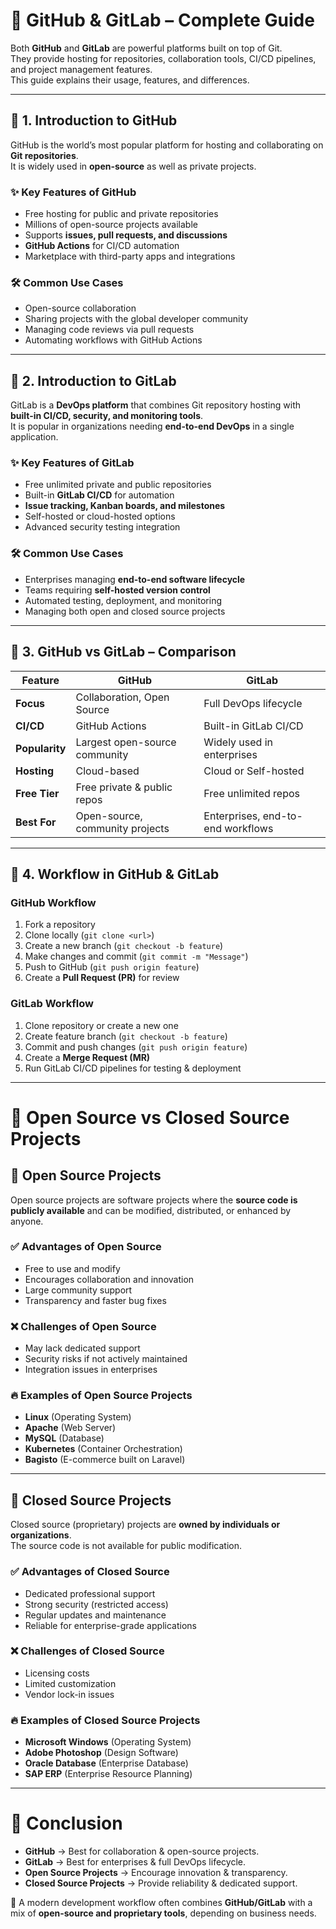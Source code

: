 
# 📘 GitHub & GitLab – Complete Guide

Both **GitHub** and **GitLab** are powerful platforms built on top of Git.  
They provide hosting for repositories, collaboration tools, CI/CD pipelines, and project management features.  
This guide explains their usage, features, and differences.  

---

## 🔹 1. Introduction to GitHub
GitHub is the world’s most popular platform for hosting and collaborating on **Git repositories**.  
It is widely used in **open-source** as well as private projects.

### ✨ Key Features of GitHub
- Free hosting for public and private repositories  
- Millions of open-source projects available  
- Supports **issues, pull requests, and discussions**  
- **GitHub Actions** for CI/CD automation  
- Marketplace with third-party apps and integrations  

### 🛠️ Common Use Cases
- Open-source collaboration  
- Sharing projects with the global developer community  
- Managing code reviews via pull requests  
- Automating workflows with GitHub Actions  

---

## 🔹 2. Introduction to GitLab
GitLab is a **DevOps platform** that combines Git repository hosting with **built-in CI/CD, security, and monitoring tools**.  
It is popular in organizations needing **end-to-end DevOps** in a single application.

### ✨ Key Features of GitLab
- Free unlimited private and public repositories  
- Built-in **GitLab CI/CD** for automation  
- **Issue tracking, Kanban boards, and milestones**  
- Self-hosted or cloud-hosted options  
- Advanced security testing integration  

### 🛠️ Common Use Cases
- Enterprises managing **end-to-end software lifecycle**  
- Teams requiring **self-hosted version control**  
- Automated testing, deployment, and monitoring  
- Managing both open and closed source projects  

---

## 🔹 3. GitHub vs GitLab – Comparison

| Feature            | GitHub                                   | GitLab                                |
|--------------------|------------------------------------------|---------------------------------------|
| **Focus**          | Collaboration, Open Source               | Full DevOps lifecycle                 |
| **CI/CD**          | GitHub Actions                           | Built-in GitLab CI/CD                 |
| **Popularity**     | Largest open-source community             | Widely used in enterprises            |
| **Hosting**        | Cloud-based                              | Cloud or Self-hosted                  |
| **Free Tier**      | Free private & public repos              | Free unlimited repos                  |
| **Best For**       | Open-source, community projects          | Enterprises, end-to-end workflows     |

---

## 🔹 4. Workflow in GitHub & GitLab

### GitHub Workflow
1. Fork a repository  
2. Clone locally (`git clone <url>`)  
3. Create a new branch (`git checkout -b feature`)  
4. Make changes and commit (`git commit -m "Message"`)  
5. Push to GitHub (`git push origin feature`)  
6. Create a **Pull Request (PR)** for review  

### GitLab Workflow
1. Clone repository or create a new one  
2. Create feature branch (`git checkout -b feature`)  
3. Commit and push changes (`git push origin feature`)  
4. Create a **Merge Request (MR)**  
5. Run GitLab CI/CD pipelines for testing & deployment  

---

# 📂 Open Source vs Closed Source Projects

## 🔹 Open Source Projects
Open source projects are software projects where the **source code is publicly available** and can be modified, distributed, or enhanced by anyone.

### ✅ Advantages of Open Source
- Free to use and modify  
- Encourages collaboration and innovation  
- Large community support  
- Transparency and faster bug fixes  

### ❌ Challenges of Open Source
- May lack dedicated support  
- Security risks if not actively maintained  
- Integration issues in enterprises  

### 🔥 Examples of Open Source Projects
- **Linux** (Operating System)  
- **Apache** (Web Server)  
- **MySQL** (Database)  
- **Kubernetes** (Container Orchestration)  
- **Bagisto** (E-commerce built on Laravel)  

---

## 🔹 Closed Source Projects
Closed source (proprietary) projects are **owned by individuals or organizations**.  
The source code is not available for public modification.

### ✅ Advantages of Closed Source
- Dedicated professional support  
- Strong security (restricted access)  
- Regular updates and maintenance  
- Reliable for enterprise-grade applications  

### ❌ Challenges of Closed Source
- Licensing costs  
- Limited customization  
- Vendor lock-in issues  

### 🔥 Examples of Closed Source Projects
- **Microsoft Windows** (Operating System)  
- **Adobe Photoshop** (Design Software)  
- **Oracle Database** (Enterprise Database)  
- **SAP ERP** (Enterprise Resource Planning)  

---

# 📌 Conclusion
- **GitHub** → Best for collaboration & open-source projects.  
- **GitLab** → Best for enterprises & full DevOps lifecycle.  
- **Open Source Projects** → Encourage innovation & transparency.  
- **Closed Source Projects** → Provide reliability & dedicated support.  

🚀 A modern development workflow often combines **GitHub/GitLab** with a mix of **open-source and proprietary tools**, depending on business needs.  
